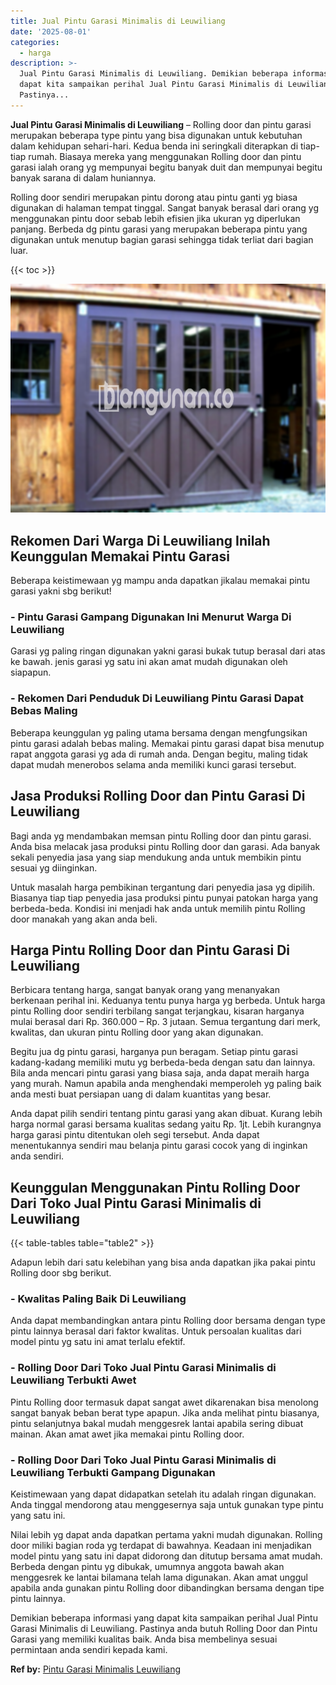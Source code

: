 ```yaml
---
title: Jual Pintu Garasi Minimalis di Leuwiliang
date: '2025-08-01'
categories:
  - harga
description: >-
  Jual Pintu Garasi Minimalis di Leuwiliang. Demikian beberapa informasi yang
  dapat kita sampaikan perihal Jual Pintu Garasi Minimalis di Leuwiliang.
  Pastinya...
---
```


**Jual Pintu Garasi Minimalis di Leuwiliang** – Rolling door dan pintu garasi merupakan beberapa type pintu yang bisa digunakan untuk kebutuhan dalam kehidupan sehari-hari. Kedua benda ini seringkali diterapkan di tiap-tiap rumah. Biasaya mereka yang menggunakan Rolling door dan pintu garasi ialah orang yg mempunyai begitu banyak duit dan mempunyai begitu banyak sarana di dalam huniannya.

Rolling door sendiri merupakan pintu dorong atau pintu ganti yg biasa digunakan di halaman tempat tinggal. Sangat banyak berasal dari orang yg menggunakan pintu door sebab lebih efisien jika ukuran yg diperlukan panjang. Berbeda dg pintu garasi yang merupakan beberapa pintu yang digunakan untuk menutup bagian garasi sehingga tidak terliat dari bagian luar.

{{< toc >}}

![Jual Pintu Garasi Minimalis di Leuwiliang](/images/pintu-garasi-03.png)

## Rekomen Dari Warga Di Leuwiliang Inilah Keunggulan Memakai Pintu Garasi

Beberapa keistimewaan yg mampu anda dapatkan jikalau memakai pintu garasi yakni sbg berikut!

### \- Pintu Garasi Gampang Digunakan Ini Menurut Warga Di Leuwiliang

Garasi yg paling ringan digunakan yakni garasi bukak tutup berasal dari atas ke bawah. jenis garasi yg satu ini akan amat mudah digunakan oleh siapapun.

### \- Rekomen Dari Penduduk Di Leuwiliang Pintu Garasi Dapat Bebas Maling

Beberapa keunggulan yg paling utama bersama dengan mengfungsikan pintu garasi adalah bebas maling. Memakai pintu garasi dapat bisa menutup rapat anggota garasi yg ada di rumah anda. Dengan begitu, maling tidak dapat mudah menerobos selama anda memiliki kunci garasi tersebut.

## Jasa Produksi Rolling Door dan Pintu Garasi Di Leuwiliang

Bagi anda yg mendambakan memsan pintu Rolling door dan pintu garasi. Anda bisa melacak jasa produksi pintu Rolling door dan garasi. Ada banyak sekali penyedia jasa yang siap mendukung anda untuk membikin pintu sesuai yg diinginkan.

Untuk masalah harga pembikinan tergantung dari penyedia jasa yg dipilih. Biasanya tiap tiap penyedia jasa produksi pintu punyai patokan harga yang berbeda-beda. Kondisi ini menjadi hak anda untuk memilih pintu Rolling door manakah yang akan anda beli.

## Harga Pintu Rolling Door dan Pintu Garasi Di Leuwiliang

Berbicara tentang harga, sangat banyak orang yang menanyakan berkenaan perihal ini. Keduanya tentu punya harga yg berbeda. Untuk harga pintu Rolling door sendiri terbilang sangat terjangkau, kisaran harganya mulai berasal dari Rp. 360.000 – Rp. 3 jutaan. Semua tergantung dari merk, kwalitas, dan ukuran pintu Rolling door yang akan digunakan.

Begitu jua dg pintu garasi, harganya pun beragam. Setiap pintu garasi kadang-kadang memiliki mutu yg berbeda-beda dengan satu dan lainnya. Bila anda mencari pintu garasi yang biasa saja, anda dapat meraih harga yang murah. Namun apabila anda menghendaki memperoleh yg paling baik anda mesti buat persiapan uang di dalam kuantitas yang besar.

Anda dapat pilih sendiri tentang pintu garasi yang akan dibuat. Kurang lebih harga normal garasi bersama kualitas sedang yaitu Rp. 1jt. Lebih kurangnya harga garasi pintu ditentukan oleh segi tersebut. Anda dapat menentukannya sendiri mau belanja pintu garasi cocok yang di inginkan anda sendiri.

## Keunggulan Menggunakan Pintu Rolling Door Dari Toko Jual Pintu Garasi Minimalis di Leuwiliang

{{< table-tables table="table2" >}}

Adapun lebih dari satu kelebihan yang bisa anda dapatkan jika pakai pintu Rolling door sbg berikut.

### \- Kwalitas Paling Baik Di Leuwiliang

Anda dapat membandingkan antara pintu Rolling door bersama dengan type pintu lainnya berasal dari faktor kwalitas. Untuk persoalan kualitas dari model pintu yg satu ini amat terlalu efektif.

### \- Rolling Door Dari Toko Jual Pintu Garasi Minimalis di Leuwiliang Terbukti Awet

Pintu Rolling door termasuk dapat sangat awet dikarenakan bisa menolong sangat banyak beban berat type apapun. Jika anda melihat pintu biasanya, pintu selanjutnya bakal mudah menggesrek lantai apabila sering dibuat mainan. Akan amat awet jika memakai pintu Rolling door.

### \- Rolling Door Dari Toko Jual Pintu Garasi Minimalis di Leuwiliang Terbukti Gampang Digunakan

Keistimewaan yang dapat didapatkan setelah itu adalah ringan digunakan. Anda tinggal mendorong atau menggesernya saja untuk gunakan type pintu yang satu ini.

Nilai lebih yg dapat anda dapatkan pertama yakni mudah digunakan. Rolling door miliki bagian roda yg terdapat di bawahnya. Keadaan ini menjadikan model pintu yang satu ini dapat didorong dan ditutup bersama amat mudah. Berbeda dengan pintu yg dibukak, umumnya anggota bawah akan menggesrek ke lantai bilamana telah lama digunakan. Akan amat unggul apabila anda gunakan pintu Rolling door dibandingkan bersama dengan tipe pintu lainnya.

Demikian beberapa informasi yang dapat kita sampaikan perihal Jual Pintu Garasi Minimalis di Leuwiliang. Pastinya anda butuh Rolling Door dan Pintu Garasi yang memiliki kualitas baik. Anda bisa membelinya sesuai permintaan anda sendiri kepada kami.

**Ref by:** [Pintu Garasi Minimalis Leuwiliang](https://id.wikipedia.org/wiki/Pintu)
